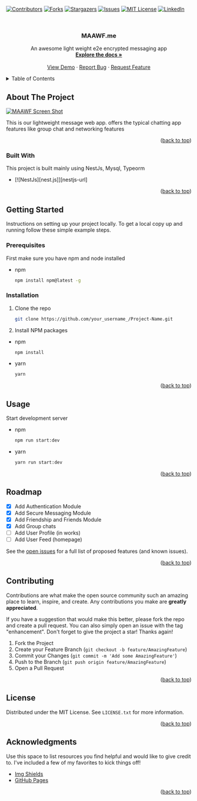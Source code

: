 <a name="readme-top"></a>

[![Contributors][contributors-shield]][contributors-url]
[![Forks][forks-shield]][forks-url]
[![Stargazers][stars-shield]][stars-url]
[![Issues][issues-shield]][issues-url]
[![MIT License][license-shield]][license-url]
[![LinkedIn][linkedin-shield]][linkedin-url]

<!-- PROJECT LOGO -->
<br />
<div align="center">

  <h3 align="center">MAAWF.me</h3>

  <p align="center">
    An awesome light weight e2e encrypted messaging app
    <br />
    <a href="https://github.com/Dopeamin/project_angular_backend"><strong>Explore the docs »</strong></a>
    <br />
    <br />
    <a href="https://maawf.me/register">View Demo</a>
    ·
    <a href="https://github.com/Dopeamin/project_angular_backend/issues">Report Bug</a>
    ·
    <a href="https://github.com/Dopeamin/project_angular_backend/issues">Request Feature</a>
  </p>
</div>

<!-- TABLE OF CONTENTS -->
<details>
  <summary>Table of Contents</summary>
  <ol>
    <li>
      <a href="#about-the-project">About The Project</a>
      <ul>
        <li><a href="#built-with">Built With</a></li>
      </ul>
    </li>
    <li>
      <a href="#getting-started">Getting Started</a>
      <ul>
        <li><a href="#prerequisites">Prerequisites</a></li>
        <li><a href="#installation">Installation</a></li>
      </ul>
    </li>
    <li><a href="#usage">Usage</a></li>
    <li><a href="#roadmap">Roadmap</a></li>
    <li><a href="#contributing">Contributing</a></li>
    <li><a href="#license">License</a></li>
    <li><a href="#contact">Contact</a></li>
    <li><a href="#acknowledgments">Acknowledgments</a></li>
  </ol>
</details>

<!-- ABOUT THE PROJECT -->

## About The Project

[![MAAWF Screen Shot][product-screenshot]](https://maawf.me)

This is our lightweight message web app. offers the typical chatting app features like group chat and networking features


<p align="right">(<a href="#readme-top">back to top</a>)</p>

### Built With

This project is built mainly using NestJs, Mysql, Typeorm

- [![NestJs][nest.js]][nestjs-url]

<p align="right">(<a href="#readme-top">back to top</a>)</p>

<!-- GETTING STARTED -->

## Getting Started

Instructions on setting up your project locally.
To get a local copy up and running follow these simple example steps.

### Prerequisites

First make sure you have npm and node installed

- npm
  ```sh
  npm install npm@latest -g
  ```

### Installation
1. Clone the repo
   ```sh
   git clone https://github.com/your_username_/Project-Name.git
   ```
2. Install NPM packages
- npm
   ```sh
   npm install
   ```
- yarn
   ```sh
   yarn
   ```

<p align="right">(<a href="#readme-top">back to top</a>)</p>

<!-- USAGE EXAMPLES -->

## Usage

Start development server
- npm
   ```sh
   npm run start:dev
   ```
- yarn
   ```sh
   yarn run start:dev
   ```

<p align="right">(<a href="#readme-top">back to top</a>)</p>

<!-- ROADMAP -->

## Roadmap

- [x] Add Authentication Module
- [x] Add Secure Messaging Module
- [x] Add Friendship and Friends Module
- [x] Add Group chats
- [ ] Add User Profile (in works)
- [ ] Add User Feed (homepage)

See the [open issues](https://github.com/Dopeamin/project_angular_backend/issues) for a full list of proposed features (and known issues).

<p align="right">(<a href="#readme-top">back to top</a>)</p>

<!-- CONTRIBUTING -->

## Contributing

Contributions are what make the open source community such an amazing place to learn, inspire, and create. Any contributions you make are **greatly appreciated**.

If you have a suggestion that would make this better, please fork the repo and create a pull request. You can also simply open an issue with the tag "enhancement".
Don't forget to give the project a star! Thanks again!

1. Fork the Project
2. Create your Feature Branch (`git checkout -b feature/AmazingFeature`)
3. Commit your Changes (`git commit -m 'Add some AmazingFeature'`)
4. Push to the Branch (`git push origin feature/AmazingFeature`)
5. Open a Pull Request

<p align="right">(<a href="#readme-top">back to top</a>)</p>

<!-- LICENSE -->

## License

Distributed under the MIT License. See `LICENSE.txt` for more information.

<p align="right">(<a href="#readme-top">back to top</a>)</p>


<!-- ACKNOWLEDGMENTS -->

## Acknowledgments

Use this space to list resources you find helpful and would like to give credit to. I've included a few of my favorites to kick things off!

- [Img Shields](https://shields.io)
- [GitHub Pages](https://pages.github.com)

<p align="right">(<a href="#readme-top">back to top</a>)</p>

<!-- MARKDOWN LINKS & IMAGES -->
<!-- https://www.markdownguide.org/basic-syntax/#reference-style-links -->

[contributors-shield]: https://img.shields.io/github/contributors/Dopeamin/project_angular_backend.svg?style=for-the-badge
[contributors-url]: https://github.com/Dopeamin/project_angular_backend/graphs/contributors
[forks-shield]: https://img.shields.io/github/forks/Dopeamin/project_angular_backend.svg?style=for-the-badge
[forks-url]: https://github.com/Dopeamin/project_angular_backend/network/members
[stars-shield]: https://img.shields.io/github/stars/Dopeamin/project_angular_backend.svg?style=for-the-badge
[stars-url]: https://github.com/Dopeamin/project_angular_backend/stargazers
[issues-shield]: https://img.shields.io/github/issues/Dopeamin/project_angular_backend.svg?style=for-the-badge
[issues-url]: https://github.com/Dopeamin/project_angular_backend/issues
[license-shield]: https://img.shields.io/github/license/Dopeamin/project_angular_backend.svg?style=for-the-badge
[license-url]: https://github.com/Dopeamin/project_angular_backend/blob/master/LICENSE.txt
[linkedin-shield]: https://img.shields.io/badge/-LinkedIn-black.svg?style=for-the-badge&logo=linkedin&colorB=555
[linkedin-url]: https://linkedin.com/in/othneildrew
[product-screenshot]: https://i.ibb.co/8x3yHtH/Screenshot-2023-01-17-at-12-49-03.png
[next.js]: https://img.shields.io/badge/next.js-000000?style=for-the-badge&logo=nextdotjs&logoColor=white
[next-url]: https://nextjs.org/
[react.js]: https://img.shields.io/badge/React-20232A?style=for-the-badge&logo=react&logoColor=61DAFB
[react-url]: https://reactjs.org/
[vue.js]: https://img.shields.io/badge/Vue.js-35495E?style=for-the-badge&logo=vuedotjs&logoColor=4FC08D
[vue-url]: https://vuejs.org/
[angular.io]: https://img.shields.io/badge/Angular-DD0031?style=for-the-badge&logo=angular&logoColor=white
[angular-url]: https://angular.io/
[svelte.dev]: https://img.shields.io/badge/Svelte-4A4A55?style=for-the-badge&logo=svelte&logoColor=FF3E00
[svelte-url]: https://svelte.dev/
[laravel.com]: https://img.shields.io/badge/Laravel-FF2D20?style=for-the-badge&logo=laravel&logoColor=white
[laravel-url]: https://laravel.com
[laravel.com]: https://img.shields.io/badge/Nestjs-FF2D20?style=for-the-badge&logo=nestjs&logoColor=white
[laravel-url]: https://nestjs.com
[tailwind.com]: https://img.shields.io/badge/tailwind-563D7C?style=for-the-badge&logo=tailwind&logoColor=white
[tailwind-url]: https://tailwind.com
[jquery.com]: https://img.shields.io/badge/jQuery-0769AD?style=for-the-badge&logo=jquery&logoColor=white
[jquery-url]: https://jquery.com

